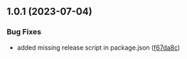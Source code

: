 

## 1.0.1 (2023-07-04)


### Bug Fixes

* added missing release script in package.json ([f67da8c](https://github.com/alvesph/automatic-version/commit/f67da8cf5bb491b03c164e0a1a18f9400e231468))